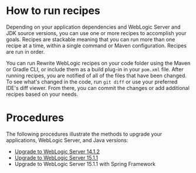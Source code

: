 # How to run recipes

Depending on your application dependencies and WebLogic Server and JDK source versions, you can use one or more recipes to accomplish your goals. Recipes are stackable meaning that you can run more than one recipe at a time, within a single command or Maven configuration. Recipes are run in order.

You can run Rewrite WebLogic recipes on your code folder using the Maven or Gradle CLI, or include them as a build plug-in in your `pom.xml` file. After running recipes, you are notified of all of the files that have been changed. To see what's changed in the code, run `git diff` or use your preferred IDE's diff viewer. From there, you can commit the changes or add additional recipes based on your needs.

# Procedures

The following procedures illustrate the methods to upgrade your applications, WebLogic Server, and Java versions:

- [Upgrade to WebLogic Server 14.1.2](upgrade-141200.md)
- [Upgrade to WebLogic Server 15.1.1](upgrade-151100.md)
- Upgrade to WebLogic Server 15.1.1 with Spring Framework
